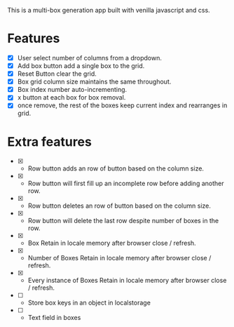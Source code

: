 This is a multi-box generation app built with venilla javascript and css. 


# Features

  - [x] User select number of columns from a dropdown.
  - [x] Add box button add a single box to the grid.
  - [x] Reset Button clear the grid.
  - [x] Box grid column size maintains the same throughout.
  - [x] Box index number auto-incrementing.
  - [x] x button at each box for box removal.
  - [x] once remove, the rest of the boxes keep current index and rearranges in grid.

# Extra features

  - [x] + Row button adds an row of button based on the column size.
  - [x] + Row button will first fill up an incomplete row before adding another row.
  - [x] - Row button deletes an row of button based on the column size.
  - [x] - Row button will delete the last row despite number of boxes in the row.
  - [x] - Box Retain in locale memory after browser close / refresh. 
  - [x] - Number of Boxes Retain in locale memory after browser close / refresh. 
  - [x] - Every instance of Boxes Retain in locale memory after browser close / refresh. 
  - [ ] - Store box keys in an object in localstorage
  - [ ] - Text field in boxes
